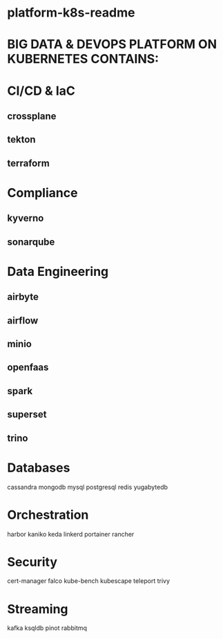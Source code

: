 # platform-k8s-readme

# BIG DATA & DEVOPS PLATFORM ON KUBERNETES CONTAINS:
# CI/CD & IaC
## crossplane
## tekton
## terraform

# Compliance
## kyverno
## sonarqube

# Data Engineering
## airbyte
## airflow
## minio
## openfaas
## spark
## superset
## trino

# Databases
cassandra
mongodb
mysql
postgresql
redis
yugabytedb


# Orchestration
harbor
kaniko
keda
linkerd
portainer
rancher

# Security
cert-manager
falco
kube-bench
kubescape
teleport
trivy

# Streaming
kafka
ksqldb
pinot
rabbitmq


